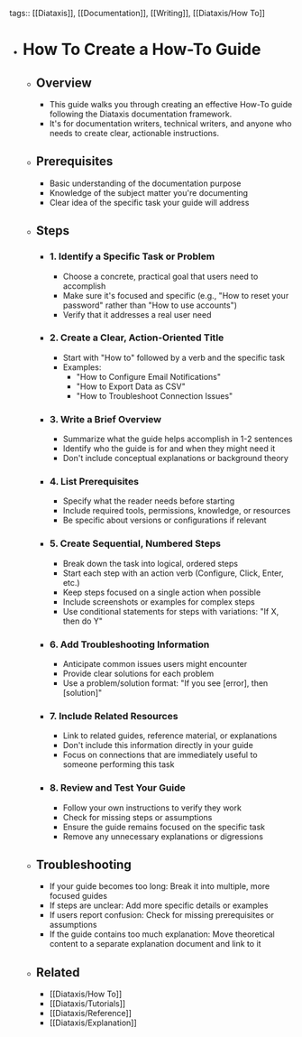 tags:: [[Diataxis]], [[Documentation]], [[Writing]], [[Diataxis/How To]]

- # How To Create a How-To Guide
	- ## Overview
		- This guide walks you through creating an effective How-To guide following the Diataxis documentation framework.
		- It's for documentation writers, technical writers, and anyone who needs to create clear, actionable instructions.
	- ## Prerequisites
		- Basic understanding of the documentation purpose
		- Knowledge of the subject matter you're documenting
		- Clear idea of the specific task your guide will address
	- ## Steps
		- ### 1. Identify a Specific Task or Problem
			- Choose a concrete, practical goal that users need to accomplish
			- Make sure it's focused and specific (e.g., "How to reset your password" rather than "How to use accounts")
			- Verify that it addresses a real user need
		- ### 2. Create a Clear, Action-Oriented Title
			- Start with "How to" followed by a verb and the specific task
			- Examples:
				- "How to Configure Email Notifications"
				- "How to Export Data as CSV"
				- "How to Troubleshoot Connection Issues"
		- ### 3. Write a Brief Overview
			- Summarize what the guide helps accomplish in 1-2 sentences
			- Identify who the guide is for and when they might need it
			- Don't include conceptual explanations or background theory
		- ### 4. List Prerequisites
			- Specify what the reader needs before starting
			- Include required tools, permissions, knowledge, or resources
			- Be specific about versions or configurations if relevant
		- ### 5. Create Sequential, Numbered Steps
			- Break down the task into logical, ordered steps
			- Start each step with an action verb (Configure, Click, Enter, etc.)
			- Keep steps focused on a single action when possible
			- Include screenshots or examples for complex steps
			- Use conditional statements for steps with variations: "If X, then do Y"
		- ### 6. Add Troubleshooting Information
			- Anticipate common issues users might encounter
			- Provide clear solutions for each problem
			- Use a problem/solution format: "If you see [error], then [solution]"
		- ### 7. Include Related Resources
			- Link to related guides, reference material, or explanations
			- Don't include this information directly in your guide
			- Focus on connections that are immediately useful to someone performing this task
		- ### 8. Review and Test Your Guide
			- Follow your own instructions to verify they work
			- Check for missing steps or assumptions
			- Ensure the guide remains focused on the specific task
			- Remove any unnecessary explanations or digressions
	- ## Troubleshooting
		- If your guide becomes too long: Break it into multiple, more focused guides
		- If steps are unclear: Add more specific details or examples
		- If users report confusion: Check for missing prerequisites or assumptions
		- If the guide contains too much explanation: Move theoretical content to a separate explanation document and link to it
	- ## Related
		- [[Diataxis/How To]]
		- [[Diataxis/Tutorials]]
		- [[Diataxis/Reference]]
		- [[Diataxis/Explanation]] 